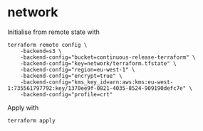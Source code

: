 # network

Initialise from remote state with

```
terraform remote config \
    -backend=s3 \
    -backend-config="bucket=continuous-release-terraform" \
    -backend-config="key=network/terraform.tfstate" \
    -backend-config="region=eu-west-1" \
    -backend-config="encrypt=true" \
    -backend-config="kms_key_id=arn:aws:kms:eu-west-1:735561797792:key/1370ee9f-0821-4035-8524-909190defc7e" \
    -backend-config="profile=crt"
```

Apply with

```
terraform apply
```
